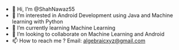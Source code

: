 - 👋 Hi, I’m @ShahNawaz55
- 👀 I’m interested in Android Development using Java and Machine learning with Python
- 🌱 I’m currently learning Machine Learning
- 💞️ I’m looking to collaborate on Machine Learning and Android
- 📫 How to reach me ? Email:  algebraicxyz@gmail.com

<!---
ShahNawaz55/ShahNawaz55 is a ✨ special ✨ repository because its `README.md` (this file) appears on your GitHub profile.
You can click the Preview link to take a look at your changes.
--->
